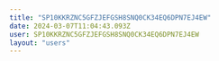 ```yaml
---
title: "SP10KKRZNC5GFZJEFGSH8SNQ0CK34EQ6DPN7EJ4EW"
date: 2024-03-07T11:04:43.093Z
user: SP10KKRZNC5GFZJEFGSH8SNQ0CK34EQ6DPN7EJ4EW
layout: "users"
---
```

    